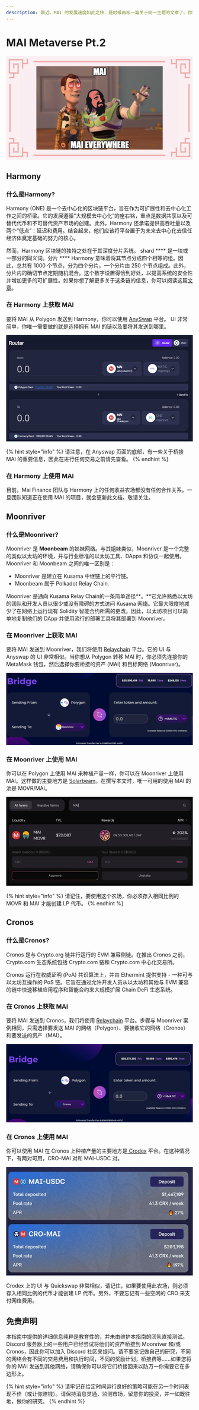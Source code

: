```yaml
---
description: 最近，MAI 的发展速度如此之快，是时候再写一篇关于同一主题的文章了。你将找到可以使用 MAI 稳定币的新链。
---
```


# MAI Metaverse Pt.2

![](<../.gitbook/assets/Screen Shot 2021-09-13 at 1.06.42 PM.png>)

## Harmony

### 什么是Harmony?

Harmony (ONE) 是一个去中心化的区块链平台，旨在作为可扩展性和去中心化工作之间的桥梁。它的发展遵循“大规模去中心化”的座右铭，重点是数据共享以及可替代代币和不可替代资产市场的创建。此外，Harmony 还承诺提供高吞吐量以及两个“低点”：延迟和费用。结合起来，他们应该将平台置于为未来去中心化去信任经济体奠定基础的努力的核心。

然而，Harmony 区块链的独特之处在于其深度分片系统。 shard \*\*\*\* 是一块或一部分的同义词。分片 \*\*\*\* Harmony 意味着将其节点分成四个相等的组。因此，总共有 1000 个节点，分为四个分片，一个分片由 250 个节点组成。此外，分片内的确切节点定期随机混合。这个数字设置得恰到好处，以提高系统的安全性并增加更多的可扩展性。如果你想了解更多关于这条链的信息，你可以阅读这篇[文章](https://guarda.com/academy/crypto/what-is-harmony/)。

### 在 Harmony 上获取 MAI

要将 MAI 从 Polygon 发送到 Harmony，你可以使用 [AnySwap](https://anyswap.exchange/#/router) 平台。 UI 非常简单，你唯一需要做的就是选择拥有 MAI 的链以及要将其发送到哪里。

![将 MAI 从 Polygon 发送到 Harmony](<../.gitbook/assets/MAI - Harmony.JPG>)

{% hint style="info" %}
请注意，在 Anyswap 页面的底部，有一些关于桥接 MAI 的重要信息，因此在进行任何交易之前请先查看。
{% endhint %}

### 在 Harmony 上使用 MAI

目前，Mai Finance 团队与 Harmony 上的任何收益农场都没有任何合作关系。一旦团队知道正在使用 MAI 的项目，就会更新此文档。敬请关注。

## Moonriver

### 什么是Moonriver?

Moonriver 是 **Moonbeam** 的姊妹网络。与其姐妹类似，Moonriver 是一个完整的类似以太坊的环境，并与行业标准的以太坊工具、DApps 和协议一起使用。 Moonriver 和 Moonbeam 之间的唯一区别是：

* Moonriver 是建立在 Kusama 中继链上的平行链。
* Moonbeam 属于 Polkadot Relay Chain.

Moonriver 是通向 Kusama Relay Chain的一条简单途径\*\*。\*\*它允许熟悉以太坊的团队和开发人员以很少或没有障碍的方式访问 Kusama 网络。它最大限度地减少了在网络上运行现有 Solidity 智能合约所需的更改。因此，以太坊项目可以简单地复制他们的 DApp 并使用流行的部署工具将其部署到 Moonriver。

### 在 Moonriver 上获取 MAI

要将 MAI 发送到 Moonriver，我们将使用 [Relaychain](https://app.relaychain.com/transfer#/cross-chain-bridge-transfer) 平台。它的 UI 与 Anyswap 的 UI 非常相似。当你想从 Polygon 转移 MAI 时，你必须先连接你的 MetaMask 钱包，然后选择你要桥接的资产 (MAI) 和目标网络 (Moonriver)。

![将 MAI 从 Polygon 转移到 Moonriver](<../.gitbook/assets/relay movr.JPG>)

### 在 Moonriver 上使用 MAI

你可以在 Polygon 上使用 MAI 来种植产量一样，你可以在 Moonriver 上使用 MAI。这样做的主要地方是 [Solarbeam](https://app.solarbeam.io/farm)。在撰写本文时，唯一可用的使用 MAI 的池是 MOVR/MAI。

![截至 2021 年 12 月，Solarbeam 上的 MOVR-MAI 池](../.gitbook/assets/MOVR-MAI.JPG)

{% hint style="info" %}
请记住，要使用这个农场，你必须存入相同比例的 MOVR 和 MAI 才能创建 LP 代币。
{% endhint %}

## Cronos

### 什么是Cronos?

Cronos 是与 Crypto.org 链并行运行的 EVM 兼容侧链。在推出 Cronos 之前，Crypto.com 生态系统包括 Crypto.com 链和 Crypto.com 中心化交易所。

Cronos 运行在权威证明 (PoA) 共识算法上，并由 Ethermint 提供支持 - 一种可与以太坊互操作的 PoS 链。它旨在通过允许开发人员从以太坊和其他与 EVM 兼容的链中快速移植应用程序和智能合约来大规模扩展 Chain DeFi 生态系统。

### 在 Cronos 上获取 MAI

要将 MAI 发送到 Cronos，我们将使用 [Relaychain](https://app.relaychain.com/transfer#/cross-chain-bridge-transfer) 平台。步骤与 Moonriver 案例相同，只需选择要发送 MAI 的网络（Polygon）、要接收它的网络（Cronos）和要发送的资产（MAI）。

![将 MAI 从 Polygon 发送到 Cronos](../.gitbook/assets/cronos.JPG)

### 在 Cronos 上使用 MAI

你可以使用 MAI 在 Cronos 上种植产量的主要地方是[ Crodex](https://swap.crodex.app/#/rewards/pair) 平台。在这种情况下，有两对可用，CRO-MAI 对和 MAI-USDC 对。

![截至 2021 年 12 月 Crodex 上的 MAI 对](../.gitbook/assets/crodex.JPG)

Crodex 上的 UI 与 Quickswap 非常相似，请记住，如果要使用此农场，则必须存入相同比例的代币才能创建 LP 代币。另外，不要忘记有一些空闲的 CRO 来支付网络费用。

## 免责声明

本指南中提供的详细信息纯粹是教育性的，并未由维护本指南的团队直接测试。 Discord 服务器上的一些用户已经尝试将他们的资产桥接到 Moonriver 和/或 Cronos，因此你可以加入 Discord 社区来提问。请不要忘记做自己的研究，不同的网络会有不同的交易费用和执行时间，不同的奖励计划，桥接费等......如果您将你的 MAI 发送到其他网络，请确保你可以将它们桥接回来以防万一你需要它在多边形上。

{% hint style="info" %}
请牢记在给定时间运行良好的策略可能在另一个时间表现不佳（或让你赔钱）。请保持消息灵通，监测市场，留意你的投资，并一如既往地，做你的研究。
{% endhint %}
